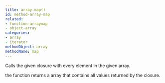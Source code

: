 ```yaml
---
title: array.map()
id: method-array-map
related:
- function-arraymap
- object-array
categories:
- array
- iterator
methodObject: array
methodName: map
---
```


Calls the given closure with every element in the given array.

the function returns a array that contains all values returned by the closure.
